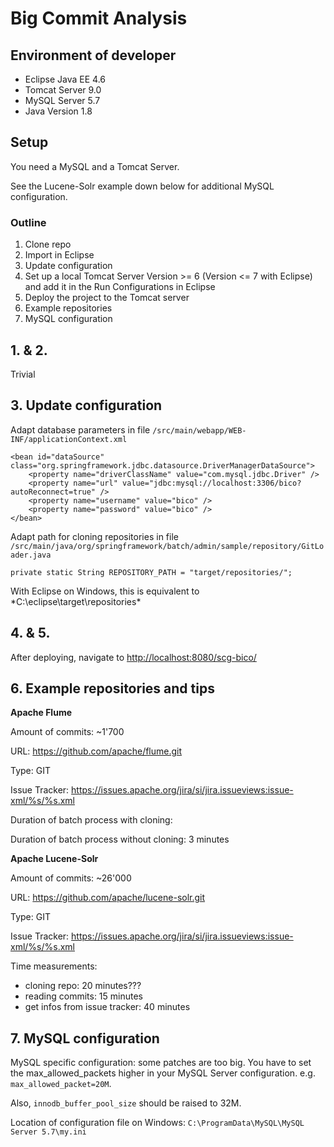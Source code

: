# Big Commit Analysis #

## Environment of developer ##
- Eclipse Java EE 4.6
- Tomcat Server 9.0
- MySQL Server 5.7
- Java Version 1.8

## Setup ##

You need a MySQL and a Tomcat Server.

See the Lucene-Solr example down below for additional MySQL configuration.

### Outline ###

1. Clone repo
2. Import in Eclipse
3. Update configuration
4. Set up a local Tomcat Server Version >= 6 (Version <= 7 with Eclipse) and add it in the Run Configurations in Eclipse
5. Deploy the project to the Tomcat server
6. Example repositories
7. MySQL configuration

## 1. & 2. ##
Trivial
## 3. Update configuration ##
Adapt database parameters in file
`/src/main/webapp/WEB-INF/applicationContext.xml`

	<bean id="dataSource" class="org.springframework.jdbc.datasource.DriverManagerDataSource">
		<property name="driverClassName" value="com.mysql.jdbc.Driver" />
		<property name="url" value="jdbc:mysql://localhost:3306/bico?autoReconnect=true" />
		<property name="username" value="bico" />
		<property name="password" value="bico" />
	</bean>

Adapt path for cloning repositories in file
`/src/main/java/org/springframework/batch/admin/sample/repository/GitLoader.java`

`private static String REPOSITORY_PATH = "target/repositories/";`

With Eclipse on Windows, this is equivalent to *C:\eclipse\target\repositories\*

## 4. & 5. ##
After deploying, navigate to [http://localhost:8080/scg-bico/](http://localhost:8080/scg-bico/)

## 6. Example repositories and tips ##

**Apache Flume**

Amount of commits: ~1'700

URL: https://github.com/apache/flume.git

Type: GIT

Issue Tracker: https://issues.apache.org/jira/si/jira.issueviews:issue-xml/%s/%s.xml

Duration of batch process with cloning:

Duration of batch process without cloning: 3 minutes

**Apache Lucene-Solr**

Amount of commits: ~26'000

URL: https://github.com/apache/lucene-solr.git

Type: GIT

Issue Tracker: https://issues.apache.org/jira/si/jira.issueviews:issue-xml/%s/%s.xml

Time measurements:
- cloning repo: 20 minutes???
- reading commits: 15 minutes
- get infos from issue tracker: 40 minutes

## 7. MySQL configuration ##
MySQL specific configuration: some patches are too big. You have to set the max_allowed_packets higher in your MySQL Server configuration. e.g. `max_allowed_packet=20M`.

Also, `innodb_buffer_pool_size` should be raised to 32M.

Location of configuration file on Windows: `C:\ProgramData\MySQL\MySQL Server 5.7\my.ini`